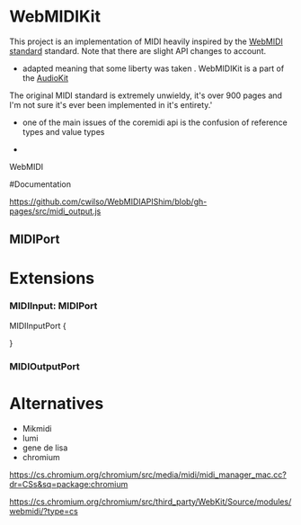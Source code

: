 # WebMIDIKit

This project is an implementation of MIDI heavily inspired by the [WebMIDI standard](https://www.w3.org/TR/webmidi/) standard. Note that there are slight API changes to account.

* adapted meaning that some liberty was taken . WebMIDIKit is a part of the [AudioKit](https://githib.com/audiokit/audiokit)  


The original MIDI standard is extremely unwieldy, it's over 900 pages and I'm not sure it's ever been implemented in it's entirety.'  

* one of the main issues of the coremidi api is the confusion of reference types and value types

* 

WebMIDI

#Documentation

https://github.com/cwilso/WebMIDIAPIShim/blob/gh-pages/src/midi_output.js

## MIDIPort
<!--``` -->
<!--class MIDIPort {-->
<!--      let id: String-->
<!--      let manufacturer: String-->
<!--      let name: String-->
<!--      let type: MIDIPortType-->
<!--      let version: String //?-->
<!--      let connection: MIDIPortConnectionState-->
<!--```-->

# Extensions

### MIDIInput: MIDIPort
MIDIInputPort {
  
} 

### MIDIOutputPort


# Alternatives

* Mikmidi
* lumi
* gene de lisa
* chromium 

https://cs.chromium.org/chromium/src/media/midi/midi_manager_mac.cc?dr=CSs&sq=package:chromium

 https://cs.chromium.org/chromium/src/third_party/WebKit/Source/modules/webmidi/?type=cs



<!--  -->
<!--void MidiManagerMac::ReceiveMidiNotify(const MIDINotification* message) {-->
<!--  DCHECK(client_thread_.task_runner()->BelongsToCurrentThread());-->
<!---->
<!--  if (kMIDIMsgObjectAdded == message->messageID) {-->
<!--    // New device is going to be attached.-->
<!--    const MIDIObjectAddRemoveNotification* notification =-->
<!--        reinterpret_cast<const MIDIObjectAddRemoveNotification*>(message);-->
<!--    MIDIEndpointRef endpoint =-->
<!--        static_cast<MIDIEndpointRef>(notification->child);-->
<!--    if (notification->childType == kMIDIObjectType_Source) {-->
<!--      // Attaching device is an input device.-->
<!--      auto it = source_map_.find(endpoint);-->
<!--      if (it == source_map_.end()) {-->
<!--        MidiPortInfo info = GetPortInfoFromEndpoint(endpoint);-->
<!--        // If the device disappears before finishing queries, MidiPortInfo-->
<!--        // becomes incomplete. Skip and do not cache such information here.-->
<!--        // On kMIDIMsgObjectRemoved, the entry will be ignored because it-->
<!--        // will not be found in the pool.-->
<!--        if (!info.id.empty()) {-->
<!--          uint32_t index = source_map_.size();-->
<!--          source_map_[endpoint] = index;-->
<!--          AddInputPort(info);-->
<!--          MIDIPortConnectSource(-->
<!--              coremidi_input_, endpoint, reinterpret_cast<void*>(endpoint));-->
<!--        }-->
<!--      } else {-->
<!--        SetInputPortState(it->second, PortState::OPENED);-->
<!--      }-->
<!--    } else if (notification->childType == kMIDIObjectType_Destination) {-->
<!--      // Attaching device is an output device.-->
<!--      auto it = std::find(destinations_.begin(), destinations_.end(), endpoint);-->
<!--      if (it == destinations_.end()) {-->
<!--        MidiPortInfo info = GetPortInfoFromEndpoint(endpoint);-->
<!--        // Skip cases that queries are not finished correctly.-->
<!--        if (!info.id.empty()) {-->
<!--          destinations_.push_back(endpoint);-->
<!--          AddOutputPort(info);-->
<!--        }-->
<!--      } else {-->
<!--        SetOutputPortState(it - destinations_.begin(), PortState::OPENED);-->
<!--      }-->
<!--    }-->
<!--  } else if (kMIDIMsgObjectRemoved == message->messageID) {-->
<!--    // Existing device is going to be detached.-->
<!--    const MIDIObjectAddRemoveNotification* notification =-->
<!--        reinterpret_cast<const MIDIObjectAddRemoveNotification*>(message);-->
<!--    MIDIEndpointRef endpoint =-->
<!--        static_cast<MIDIEndpointRef>(notification->child);-->
<!--    if (notification->childType == kMIDIObjectType_Source) {-->
<!--      // Detaching device is an input device.-->
<!--      auto it = source_map_.find(endpoint);-->
<!--      if (it != source_map_.end())-->
<!--        SetInputPortState(it->second, PortState::DISCONNECTED);-->
<!--    } else if (notification->childType == kMIDIObjectType_Destination) {-->
<!--      // Detaching device is an output device.-->
<!--      auto it = std::find(destinations_.begin(), destinations_.end(), endpoint);-->
<!--      if (it != destinations_.end())-->
<!--        SetOutputPortState(it - destinations_.begin(), PortState::DISCONNECTED);-->
<!--    }-->
<!--  }-->
<!--}-->


